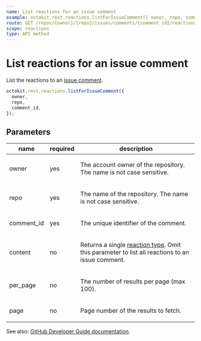 ```yaml
---
name: List reactions for an issue comment
example: octokit.rest.reactions.listForIssueComment({ owner, repo, comment_id })
route: GET /repos/{owner}/{repo}/issues/comments/{comment_id}/reactions
scope: reactions
type: API method
---
```


# List reactions for an issue comment

List the reactions to an [issue comment](https://docs.github.com/rest/reference/issues#comments).

```js
octokit.rest.reactions.listForIssueComment({
  owner,
  repo,
  comment_id,
});
```

## Parameters

<table>
  <thead>
    <tr>
      <th>name</th>
      <th>required</th>
      <th>description</th>
    </tr>
  </thead>
  <tbody>
    <tr><td>owner</td><td>yes</td><td>

The account owner of the repository. The name is not case sensitive.

</td></tr>
<tr><td>repo</td><td>yes</td><td>

The name of the repository. The name is not case sensitive.

</td></tr>
<tr><td>comment_id</td><td>yes</td><td>

The unique identifier of the comment.

</td></tr>
<tr><td>content</td><td>no</td><td>

Returns a single [reaction type](https://docs.github.com/rest/reference/reactions#reaction-types). Omit this parameter to list all reactions to an issue comment.

</td></tr>
<tr><td>per_page</td><td>no</td><td>

The number of results per page (max 100).

</td></tr>
<tr><td>page</td><td>no</td><td>

Page number of the results to fetch.

</td></tr>
  </tbody>
</table>

See also: [GitHub Developer Guide documentation](https://docs.github.com/rest/reference/reactions#list-reactions-for-an-issue-comment).

